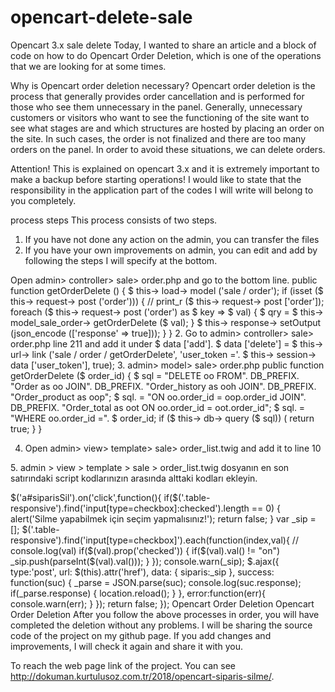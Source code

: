 # opencart-delete-sale
Opencart 3.x sale delete
Today, I wanted to share an article and a block of code on how to do Opencart Order Deletion, which is one of the operations that we are looking for at some times.

Why is Opencart order deletion necessary?
Opencart order deletion is the process that generally provides order cancellation and is performed for those who see them unnecessary in the panel. Generally, unnecessary customers or visitors who want to see the functioning of the site want to see what stages are and which structures are hosted by placing an order on the site. In such cases, the order is not finalized and there are too many orders on the panel. In order to avoid these situations, we can delete orders.

Attention!
This is explained on opencart 3.x and it is extremely important to make a backup before starting operations! I would like to state that the responsibility in the application part of the codes I will write will belong to you completely.

process steps
This process consists of two steps.
1. If you have not done any action on the admin, you can transfer the files
2. If you have your own improvements on admin, you can edit and add by following the steps I will specify at the bottom.

Open admin> controller> sale> order.php and go to the bottom line.
public function getOrderDelete () {
        $ this-> load-> model ('sale / order');
        if (isset ($ this-> request-> post ('order')))
        {
// print_r ($ this-> request-> post ['order']);
            foreach ($ this-> request-> post ('order') as $ key => $ val)
            {
                $ qry = $ this-> model_sale_order-> getOrderDelete ($ val);
            }
            $ this-> response-> setOutput (json_encode (['response' => true]));
        }
    }
2. Go to admin> controller> sale> order.php line 211 and add it under $ data ['add'].
$ data ['delete'] = $ this-> url-> link ('sale / order / getOrderDelete', 'user_token ='. $ this-> session-> data ['user_token'], true);
3. admin> model> sale> order.php
public function getOrderDelete ($ order_id) {
        $ sql = "DELETE oo FROM". DB_PREFIX. "Order as oo JOIN". DB_PREFIX. "Order_history as ooh JOIN". DB_PREFIX. "Order_product as oop";
        $ sql. = "ON oo.order_id = oop.order_id JOIN". DB_PREFIX. "Order_total as oot ON oo.order_id = oot.order_id";
        $ sql. = "WHERE oo.order_id =". $ order_id;
        if ($ this-> db-> query ($ sql)) (
            return true;
        }
    }
    
4. Open admin> view> template> sale> order_list.twig and add it to line 10

<a href="{{ sil }}" id="siparisSil" data-toggle="tooltip" title="Seçili Siparişleri Sil" class="btn btn-danger"><i class="fa fa-trash-o"></i></a> </div>
5. admin > view > template > sale > order_list.twig dosyanın en son satırındaki script kodlarınızın arasında alttaki kodları ekleyin.

$('a#siparisSil').on('click',function(){
    if($('.table-responsive').find('input[type=checkbox]:checked').length == 0)
    {
        alert('Silme yapabilmek için seçim yapmalısınız!');
        return false;
    }
    var _sip    =   [];
    $('.table-responsive').find('input[type=checkbox]').each(function(index,val){
        // console.log(val)
        if($(val).prop('checked'))
        {
            if($(val).val() != "on")
                _sip.push(parseInt($(val).val()));
        }
    });
    console.warn(_sip);
    $.ajax({
        type:'post',
        url: $(this).attr('href'),
        data: { siparis:_sip },
        success: function(suc)
        {
            _parse = JSON.parse(suc);
            console.log(suc.response);
            if(_parse.response)
            {
                location.reload();
            }
        },
        error:function(err){
            console.warn(err);
        }
    });
    return false;
});
Opencart Order Deletion
Opencart Order Deletion
After you follow the above processes in order, you will have completed the deletion without any problems.
I will be sharing the source code of the project on my github page. If you add changes and improvements, I will check it again and share it with you.

To reach the web page link of the project. You can see http://dokuman.kurtulusoz.com.tr/2018/opencart-siparis-silme/. 

